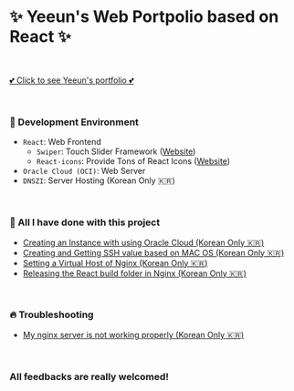 # ✨ Yeeun's Web Portpolio based on React ✨

</br>

[💕 Click to see Yeeun's portfolio 💕](http://yesilver.kr)

</br>

### 🔮 Development Environment
- `React`: Web Frontend
  - `Swiper`: Touch Slider Framework ([Website](https://swiperjs.com))
  - `React-icons`: Provide Tons of React Icons ([Website](https://react-icons.github.io/react-icons/))
- `Oracle Cloud (OCI)`: Web Server
- `DNSZI`: Server Hosting (Korean Only 🇰🇷)

</br>

### 💎 All I have done with this project
- [Creating an Instance with using Oracle Cloud (Korean Only 🇰🇷)](https://blog.naver.com/0_0yeggy/222453433883)
- [Creating and Getting SSH value based on MAC OS (Korean Only 🇰🇷)](https://blog.naver.com/0_0yeggy/222453440767)
- [Setting a Virtual Host of Nginx (Korean Only 🇰🇷)](https://blog.naver.com/0_0yeggy/222454902579)
- [Releasing the React build folder in Nginx (Korean Only 🇰🇷)](https://blog.naver.com/0_0yeggy)
</br>

### 🔥 Troubleshooting
- [My nginx server is not working properly (Korean Only 🇰🇷)](https://blog.naver.com/0_0yeggy/222677259517)
</br>

### All feedbacks are really welcomed!
